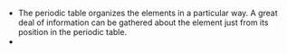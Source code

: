 - The periodic table organizes the elements in a particular way. A great deal of information can be gathered about the element just from its position in the periodic table.
- 